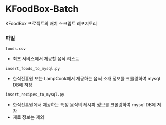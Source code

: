 # KFoodBox-Batch
KFoodBox 프로젝트의 배치 스크립트 레포지토리

### 파일
`foods.csv`
  - 최초 서비스에서 제공할 음식 리스트

`insert_foods_to_mysql.py`
  - 한식진흥원 또는 LampCook에서 제공하는 음식 소개 정보를 크롤링하여 mysql DB에 저장
    
`insert_recipes_to_mysql.py`
  - 한식진흥원에서 제공하는 특정 음식의 레시피 정보를 크롤링하여 mysql DB에 저장
  - 재료 정보는 제외
